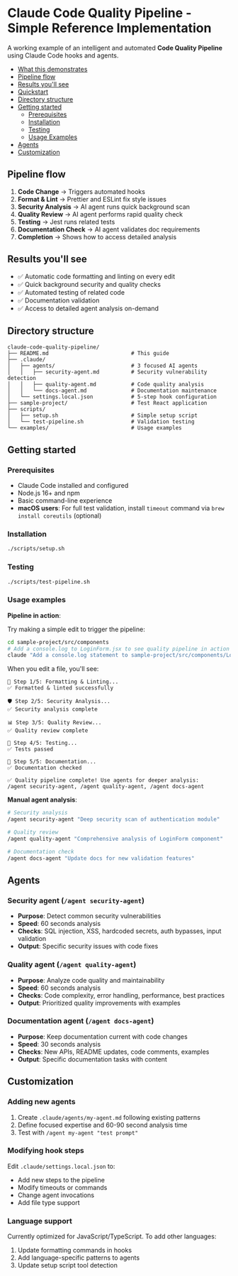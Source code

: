 # Claude Code Quality Pipeline - Simple Reference Implementation

A working example of an intelligent and automated **Code Quality Pipeline** using Claude Code hooks and agents.

- [What this demonstrates](#what-this-demonstrates)
- [Pipeline flow](#pipeline-flow)
- [Results you'll see](#results-youll-see)
- [Quickstart](#quickstart)
- [Directory structure](#directory-structure)
- [Getting started](#getting-started)
  - [Prerequisites](#prerequisites)
  - [Installation](#installation)
  - [Testing](#testing)
  - [Usage Examples](#usage-examples)
- [Agents](#agents)
- [Customization](#customization)

## Pipeline flow

1. **Code Change** → Triggers automated hooks
2. **Format & Lint** → Prettier and ESLint fix style issues  
3. **Security Analysis** → AI agent runs quick background scan
4. **Quality Review** → AI agent performs rapid quality check
5. **Testing** → Jest runs related tests
6. **Documentation Check** → AI agent validates doc requirements
7. **Completion** → Shows how to access detailed analysis

## Results you'll see

- ✅ Automatic code formatting and linting on every edit
- ✅ Quick background security and quality checks
- ✅ Automated testing of related code
- ✅ Documentation validation
- ✅ Access to detailed agent analysis on-demand

## Directory structure

```
claude-code-quality-pipeline/
├── README.md                          # This guide
├── .claude/
│   ├── agents/                        # 3 focused AI agents
│   │   ├── security-agent.md          # Security vulnerability detection
│   │   ├── quality-agent.md           # Code quality analysis
│   │   └── docs-agent.md              # Documentation maintenance
│   └── settings.local.json            # 5-step hook configuration
├── sample-project/                    # Test React application
├── scripts/
│   ├── setup.sh                       # Simple setup script
│   └── test-pipeline.sh               # Validation testing
└── examples/                          # Usage examples
```

## Getting started

### Prerequisites

- Claude Code installed and configured
- Node.js 16+ and npm
- Basic command-line experience
- **macOS users**: For full test validation, install `timeout` command via `brew install coreutils` (optional)

### Installation

```bash
./scripts/setup.sh
```

### Testing

```bash
./scripts/test-pipeline.sh
```

### Usage examples

**Pipeline in action**:

Try making a simple edit to trigger the pipeline:

```bash
cd sample-project/src/components
# Add a console.log to LoginForm.jsx to see quality pipeline in action
claude "Add a console.log statement to sample-project/src/components/LoginForm.jsx for debugging"
```

When you edit a file, you'll see:

```
🔧 Step 1/5: Formatting & Linting...
✅ Formatted & linted successfully

🛡️ Step 2/5: Security Analysis...  
✅ Security analysis complete

📊 Step 3/5: Quality Review...
✅ Quality review complete

🧪 Step 4/5: Testing...
✅ Tests passed

📖 Step 5/5: Documentation...
✅ Documentation checked

✅ Quality pipeline complete! Use agents for deeper analysis:
/agent security-agent, /agent quality-agent, /agent docs-agent
```

**Manual agent analysis**:

```bash
# Security analysis
/agent security-agent "Deep security scan of authentication module"

# Quality review  
/agent quality-agent "Comprehensive analysis of LoginForm component"

# Documentation check
/agent docs-agent "Update docs for new validation features"
```

## Agents

### Security agent (`/agent security-agent`)

- **Purpose**: Detect common security vulnerabilities
- **Speed**: 60 seconds analysis
- **Checks**: SQL injection, XSS, hardcoded secrets, auth bypasses, input validation
- **Output**: Specific security issues with code fixes

### Quality agent (`/agent quality-agent`)  

- **Purpose**: Analyze code quality and maintainability
- **Speed**: 60 seconds analysis
- **Checks**: Code complexity, error handling, performance, best practices
- **Output**: Prioritized quality improvements with examples

### Documentation agent (`/agent docs-agent`)

- **Purpose**: Keep documentation current with code changes
- **Speed**: 30 seconds analysis  
- **Checks**: New APIs, README updates, code comments, examples
- **Output**: Specific documentation tasks with content

## Customization

### Adding new agents

1. Create `.claude/agents/my-agent.md` following existing patterns
2. Define focused expertise and 60-90 second analysis time
3. Test with `/agent my-agent "test prompt"`

### Modifying hook steps

Edit `.claude/settings.local.json` to:

- Add new steps to the pipeline
- Modify timeouts or commands
- Change agent invocations
- Add file type support

### Language support 

Currently optimized for JavaScript/TypeScript. To add other languages:

1. Update formatting commands in hooks
2. Add language-specific patterns to agents  
3. Update setup script tool detection
